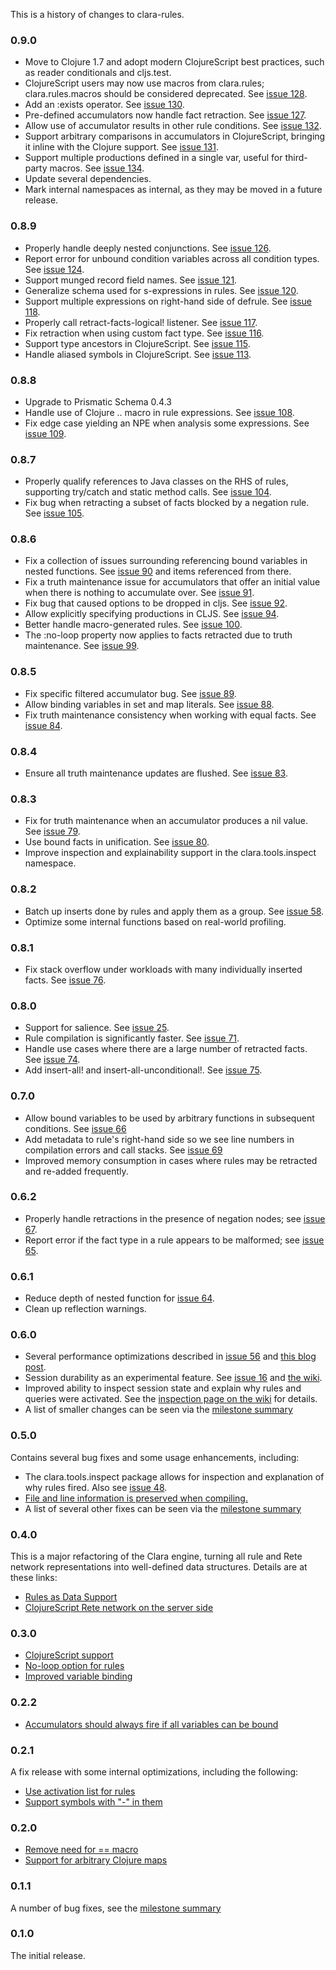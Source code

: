 This is a history of changes to clara-rules.

### 0.9.0
* Move to Clojure 1.7 and adopt modern ClojureScript best practices, such as reader conditionals and cljs.test.
* ClojureScript users may now use macros from clara.rules; clara.rules.macros should be considered deprecated. See [issue 128](https://github.com/rbrush/clara-rules/issues/128).
* Add an :exists operator. See [issue 130](https://github.com/rbrush/clara-rules/issues/130).
* Pre-defined accumulators now handle fact retraction. See [issue 127](https://github.com/rbrush/clara-rules/issues/127).
* Allow use of accumulator results in other rule conditions. See [issue 132](https://github.com/rbrush/clara-rules/issues/132).
* Support arbitrary comparisons in accumulators in ClojureScript, bringing it inline with the Clojure support. See [issue 131](https://github.com/rbrush/clara-rules/issues/131).
* Support multiple productions defined in a single var, useful for third-party macros. See [issue 134](https://github.com/rbrush/clara-rules/issues/134).
* Update several dependencies.
* Mark internal namespaces as internal, as they may be moved in a future release.

### 0.8.9
* Properly handle deeply nested conjunctions. See [issue 126](https://github.com/rbrush/clara-rules/pull/126).
* Report error for unbound condition variables across all condition types. See [issue 124](https://github.com/rbrush/clara-rules/pull/124).
* Support munged record field names. See [issue 121](https://github.com/rbrush/clara-rules/pull/121).
* Generalize schema used for s-expressions in rules. See [issue 120](https://github.com/rbrush/clara-rules/pull/120).
* Support multiple expressions on right-hand side of defrule. See [issue 118](https://github.com/rbrush/clara-rules/issues/118).
* Properly call retract-facts-logical! listener. See [issue 117](https://github.com/rbrush/clara-rules/issues/117).
* Fix retraction when using custom fact type. See [issue 116](https://github.com/rbrush/clara-rules/issues/116).
* Support type ancestors in ClojureScript. See [issue 115](https://github.com/rbrush/clara-rules/pull/115).
* Handle aliased symbols in ClojureScript. See [issue 113](https://github.com/rbrush/clara-rules/issues/113).

### 0.8.8
* Upgrade to Prismatic Schema 0.4.3
* Handle use of Clojure .. macro in rule expressions. See [issue 108](https://github.com/rbrush/clara-rules/pull/108).
* Fix edge case yielding an NPE when analysis some expressions. See [issue 109](https://github.com/rbrush/clara-rules/pull/109).

### 0.8.7
* Properly qualify references to Java classes on the RHS of rules, supporting try/catch and static method calls. See [issue 104](https://github.com/rbrush/clara-rules/issues/104).
* Fix bug when retracting a subset of facts blocked by a negation rule. See [issue 105](https://github.com/rbrush/clara-rules/issues/105).

### 0.8.6
* Fix a collection of issues surrounding referencing bound variables in nested functions. See [issue 90](https://github.com/rbrush/clara-rules/issues/90) and items referenced from there.
* Fix a truth maintenance issue for accumulators that offer an initial value when there is nothing to accumulate over. See [issue 91](https://github.com/rbrush/clara-rules/issues/91).
* Fix bug that caused options to be dropped in cljs. See [issue 92](https://github.com/rbrush/clara-rules/pull/92).
* Allow explicitly specifying productions in CLJS. See [issue 94](https://github.com/rbrush/clara-rules/pull/94).
* Better handle macro-generated rules. See [issue 100](https://github.com/rbrush/clara-rules/pull/100).
* The :no-loop property now applies to facts retracted due to truth maintenance. See [issue 99](https://github.com/rbrush/clara-rules/issues/99).

### 0.8.5
* Fix specific filtered accumulator bug. See [issue 89](https://github.com/rbrush/clara-rules/pull/89).
* Allow binding variables in set and map literals. See [issue 88](https://github.com/rbrush/clara-rules/pull/88).
* Fix truth maintenance consistency when working with equal facts. See [issue 84](https://github.com/rbrush/clara-rules/issues/84).

### 0.8.4
* Ensure all truth maintenance updates are flushed. See [issue 83](https://github.com/rbrush/clara-rules/issues/83).

### 0.8.3
* Fix for truth maintenance when an accumulator produces a nil value. See [issue 79](https://github.com/rbrush/clara-rules/pull/79).
* Use bound facts in unification. See [issue 80](https://github.com/rbrush/clara-rules/issues/80).
* Improve inspection and explainability support in the clara.tools.inspect namespace.

### 0.8.2
* Batch up inserts done by rules and apply them as a group. See [issue 58](https://github.com/rbrush/clara-rules/issues/58).
* Optimize some internal functions based on real-world profiling.

### 0.8.1
* Fix stack overflow under workloads with many individually inserted facts. See [issue 76](https://github.com/rbrush/clara-rules/pull/76).

### 0.8.0
* Support for salience. See [issue 25](https://github.com/rbrush/clara-rules/issues/25).
* Rule compilation is significantly faster. See [issue 71](https://github.com/rbrush/clara-rules/issues/71).
* Handle use cases where there are a large number of retracted facts. See [issue 74](https://github.com/rbrush/clara-rules/pull/74).
* Add insert-all! and insert-all-unconditional!. See [issue 75](https://github.com/rbrush/clara-rules/issues/75).

### 0.7.0
* Allow bound variables to be used by arbitrary functions in subsequent conditions. See [issue 66](https://github.com/rbrush/clara-rules/issues/66)
* Add metadata to rule's right-hand side so we see line numbers in compilation errors and call stacks. See [issue 69](https://github.com/rbrush/clara-rules/issues/69)
* Improved memory consumption in cases where rules may be retracted and re-added frequently.

### 0.6.2
* Properly handle retractions in the presence of negation nodes; see [issue 67](https://github.com/rbrush/clara-rules/issues/67).
* Report error if the fact type in a rule appears to be malformed; see [issue 65](https://github.com/rbrush/clara-rules/issues/65).

### 0.6.1
* Reduce depth of nested function for [issue 64](https://github.com/rbrush/clara-rules/issues/64).
* Clean up reflection warnings.

### 0.6.0
* Several performance optimizations described in [issue 56](https://github.com/rbrush/clara-rules/issues/56) and [this blog post](http://www.toomuchcode.org/blog/2014/06/16/micro-bench-macro-optimize/).
* Session durability as an experimental feature. See [issue 16](https://github.com/rbrush/clara-rules/issues/16) and [the wiki](https://github.com/rbrush/clara-rules/wiki/Durability).
* Improved ability to inspect session state and explain why rules and queries were activated. See the [inspection page on the wiki](https://github.com/rbrush/clara-rules/wiki/Inspection) for details.
* A list of smaller changes can be seen via the [milestone summary](https://github.com/rbrush/clara-rules/issues?milestone=8&page=1&state=closed)

### 0.5.0
Contains several bug fixes and some usage enhancements, including:

* The clara.tools.inspect package allows for inspection and explanation of why rules fired. Also see [issue 48](https://github.com/rbrush/clara-rules/issues/48).
* [File and line information is preserved when compiling.](https://github.com/rbrush/clara-rules/pull/51)
* A list of several other fixes can be seen via the [milestone summary](https://github.com/rbrush/clara-rules/issues?milestone=7&page=1&state=closed)

### 0.4.0
This is a major refactoring of the Clara engine, turning all rule and Rete network representations into well-defined data structures. Details are at these links:

* [Rules as Data Support](http://www.toomuchcode.org/blog/2014/01/19/rules-as-data/)
* [ClojureScript Rete network on the server side](https://github.com/rbrush/clara-rules/issues/34)

### 0.3.0
* [ClojureScript support](https://github.com/rbrush/clara-rules/issues/4)
* [No-loop option for rules](https://github.com/rbrush/clara-rules/issues/23)
* [Improved variable binding](https://github.com/rbrush/clara-rules/pull/26)

### 0.2.2
* [Accumulators should always fire if all variables can be bound](https://github.com/rbrush/clara-rules/issues/22)

### 0.2.1
A fix release with some internal optimizations, including the following:

* [Use activation list for rules](https://github.com/rbrush/clara-rules/issues/19)
* [Support symbols with "-" in them](https://github.com/rbrush/clara-rules/issues/20)

### 0.2.0
* [Remove need for == macro](https://github.com/rbrush/clara-rules/pull/18)
* [Support for arbitrary Clojure maps](https://github.com/rbrush/clara-rules/issues/6)

### 0.1.1
A number of bug fixes, see the [milestone summary](https://github.com/rbrush/clara-rules/issues?milestone=1&page=1&state=closed)

### 0.1.0
The initial release.
